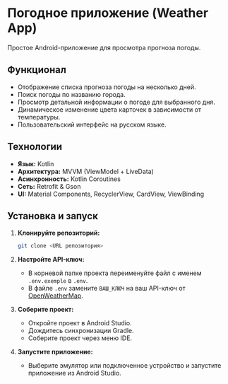# Погодное приложение (Weather App)

Простое Android-приложение для просмотра прогноза погоды.

## Функционал

- Отображение списка прогноза погоды на несколько дней.
- Поиск погоды по названию города.
- Просмотр детальной информации о погоде для выбранного дня.
- Динамическое изменение цвета карточек в зависимости от температуры.
- Пользовательский интерфейс на русском языке.

## Технологии

- **Язык:** Kotlin
- **Архитектура:** MVVM (ViewModel + LiveData)
- **Асинхронность:** Kotlin Coroutines
- **Сеть:** Retrofit & Gson
- **UI:** Material Components, RecyclerView, CardView, ViewBinding

## Установка и запуск

1.  **Клонируйте репозиторий:**
    ```bash
    git clone <URL репозитория>
    ```

2.  **Настройте API-ключ:**
    - В корневой папке проекта переименуйте файл с именем `.env.exemple` в `.env`.
    - В файле `.env` замените `ВАШ_КЛЮЧ` на ваш API-ключ от [OpenWeatherMap](https://openweathermap.org/).

3.  **Соберите проект:**
    - Откройте проект в Android Studio.
    - Дождитесь синхронизации Gradle.
    - Соберите проект через меню IDE.

4.  **Запустите приложение:**
    - Выберите эмулятор или подключенное устройство и запустите приложение из Android Studio.
